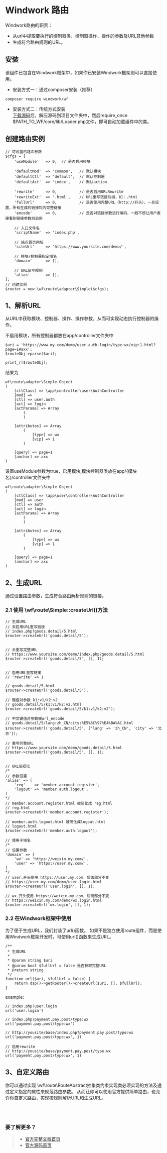 # Windwork 路由

Windwork路由的职责：
- 从url中提取要执行的控制器类、控制器操作、操作的参数及URL其他参数
- 生成符合路由规则的URL。

## 安装
该组件已包含在Windwork框架中，如果你已安装Windwork框架则可以直接使用。

- 安装方式一：通过composer安装（推荐）  
```
composer require windwork/wf
```

- 安装方式二：传统方式安装  
[下载源码](https://github.com/windwork/wf/releases)后，解压源码到项目文件夹中，然后require_once $PATH_TO_WF/core/lib/Loader.php文件，即可自动加载组件中的类。

## 创建路由实例
```
// 可设置的路由参数
$cfgs = [
    'useModule'   => 0,  // 是否启用模块
    
    'defaultMod'  => 'common',   // 默认模块
    'defaultCtl'  => 'default',  // 默认控制器
    'defaultAct'  => 'index',    // 默认action
    
    'rewrite'     => 0,          // 是否启用URLRewrite
    'rewriteExt'  => '.html',    // URL重写链接后缀，如：.html
    'fullUrl'     => 0,          // 是否使用完整URL（http://开头），一旦设置，所有生成的链接均为完整链接
    'encode'      => 0,          // 是否对链接参数进行编码，一般不想让用户直接看到链接参数则启用

    // 入口文件名
    'scriptName'  => 'index.php',
    
    // 站点首页网址
    'siteUrl'     => 'https://www.yoursite.com/demo/',
    
    // 模块/控制器指定域名
    'domain'      => [],
    
    // URL简写规则
    'alias'       => [],
];
// 创建实例
$router = new \wf\route\adapter\Simple($cfgs);
```

## 1、解析URL
从URL中获取模块、控制器、操作、操作参数，从而可实现动态执行控制器的操作。

不启用模块，所有控制器都放在app/controller文件夹中
```
$uri = 'https://www.my.com/demo/user.auth.login/type:wx/vip:1.html?page=1#axx';
$routeObj->parse($uri);

print_r($routeObj);
```
结果为
```
wf\route\adapter\Simple Object
(
    [ctlClass] => \app\controller\user\AuthController
    [mod] => 
    [ctl] => user.auth
    [act] => login
    [actParams] => Array
        (
        )

    [attributes] => Array
        (
            [type] => wx
            [vip] => 1
        )

    [query] => page=1
    [anchor] => axx
)
```

设置useModule参数为true，启用模块,模块控制器类放在app/{模块名}/controller文件夹中
```
wf\route\adapter\Simple Object
(
    [ctlClass] => \app\user\controller\AuthController
    [mod] => user
    [ctl] => auth
    [act] => login
    [actParams] => Array
        (
        )

    [attributes] => Array
        (
            [type] => wx
            [vip] => 1
        )

    [query] => page=1
    [anchor] => axx
)
```

## 2、生成URL
通过设置路由参数，生成符合路由解析规则的链接。

### 2.1 使用 \wf\route\Simple::createUrl()方法
```
// 生成URL
// 未启用URL重写链接
// index.php?goods.detail/5.html
$router->createUrl('goods.detail/5');


// 未重写完整URL
// https://www.yoursite.com/demo/index.php?goods.detail/5.html
$router->createUrl('goods.detail/5', [], 1);


// 启用URL重写链接
// 'rewrite' => 1

// goods.detail/5.html
$router->createUrl('goods.detail/5');

// 键值对参数 k1:v1/k2:v2
// goods.detail/5/k1:v1/k2:v2.html
$router->createUrl('goods.detail/5/k1:v1/k2:v2');

// 中文键值对参数被url_encode
// goods.detail/5/lang:zh_CN/city:%E5%8C%97%E4%BA%AC.html
$router->createUrl('goods.detail/5', ['lang' => 'zh_CN', 'city' => '北京']);

// 重写完整URL
// https://www.yoursite.com/demo/goods.detail/5.html
$router->createUrl('goods.detail/5', [], 1);


// URL简短化
/*
// 参数设置
'alias' => [
    'reg'    => 'member.account.register',
    'logout' => 'member.auth.logout',
]
*/
// member.account.register.html 被简化成 reg.html
// reg.html
$router->createUrl('member.account.register');

// member.auth.logout.html 被简化成logout.html
// logout.html
$router->createUrl('member.auth.logout');
    
// 使用子域名
/*
// 设置参数
'domain' => [
    'wx' => 'https://weixin.my.com/',
    'user' => 'https://user.my.com/',
] 
*/
// user.开头使用 https://user.my.com，后面部分不变
// https://user.my.com/demo/user.login.html
$router->createUrl('user.login', [], 1);

// wx.开头使用 https://weixin.my.com，后面部分不变
// https://weixin.my.com/demo/wx.login.html
$router->createUrl('wx.login', [], 1);
```
### 2.2 在Windwork框架中使用

为了便于生成URL，我们封装了url()函数。
如果不是独立使用route组件，而是使用Windwork框架开发时，可使用url()函数来生成URL。
```
/**
 * 生成URL
 *
 * @param string $uri
 * @param bool $fullUrl = false 是否获取完整URL
 * @return string
 */
function url($uri, $fullUrl = false) {
    return dsp()->getRouter()->createUrl($uri, [], $fullUrl);
}
```

example:
```
// index.php?user.login
url('user.login')

// index.php?payment.pay.post/type:wx
url('payment.pay.post/type:wx')

// http://yousite/base/index.php?payment.pay.post/type:wx
url('payment.pay.post/type:wx', 1)

// 启用rewrite
// http://yousite/base/payment.pay.post/type:wx
url('payment.pay.post/type:wx', 1)
```

## 3、自定义路由

你可以通过实现 \wf\route\RouteAbstract抽象类约束实现类必须实现的方法及通过定义指定的属性来规范路由参数。
从而让你可以使用官方提供简单路由，也允许你自定义路由，实现按规则解析URL和生成URL。



<br />  
<br />  

### 要了解更多？  
> - [官方完整文档首页](http://docs.windwork.org/manual/)  
> - [官方源码首页](https://github.com/windwork)  
